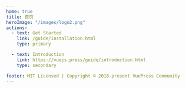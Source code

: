 ```yaml
---
home: true
title: 首页
heroImage: "/images/logo2.png"
actions:
  - text: Get Started
    link: /guide/installation.html
    type: primary

  - text: Introduction
    link: https://vuejs.press/guide/introduction.html
    type: secondary

footer: MIT Licensed | Copyright © 2018-present VuePress Community
---
```


[default-theme-home]: https://vuejs.press/reference/default-theme/frontmatter.html#home-page
